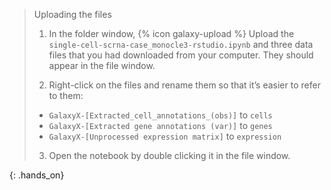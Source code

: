 > <hands-on-title>Uploading the files</hands-on-title>
>
> 1. In the folder window, {% icon galaxy-upload %} Upload the `single-cell-scrna-case_monocle3-rstudio.ipynb` and three data files that you had downloaded from your computer. They should appear in the file window.
>
> 2. Right-click on the files and rename them so that it’s easier to refer to them:
> - `GalaxyX-[Extracted_cell_annotations_(obs)]` to `cells`
> - `GalaxyX-[Extracted gene annotations (var)]` to `genes`
> - `GalaxyX-[Unprocessed expression matrix]` to `expression`
>
> 3. Open the notebook by double clicking it in the file window.
>
{: .hands_on}
